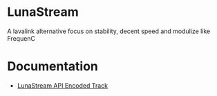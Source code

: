 # LunaStream
A lavalink alternative focus on stability, decent speed and modulize like FrequenC

# Documentation
- [LunaStream API Encoded Track](ENCODED_TRACK.md)